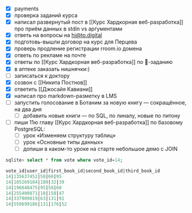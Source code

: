 - [x] payments
- [x] проверка заданий курса
- [x] написал развернутый пост в [[Курс Хардкорная веб-разработка]] про приём данных в stdin vs аргументами
- [x] ответь на вопросы на hi@to.digital
- [x] подготовь-вышли договор на курс для Перцева
- [x] проверь продление регистрации rroom.io домена
- [x] ответь по рекламе на почте
- [x] ответы по [[Курс Хардкорная веб-разработка]] по 🤪-заданию
- [x] в аптеке заказать нишнячки:)
- [ ] записаться к доктору
- [x] созвон с [[Никита Постнов]]
- [x] ответить [[Джосайя Кавиани]]
- [x] написал про markdown-разметку в LMS
- [ ] запустить голосование в Ботаним за новую книгу — сокращённое, на два дня
	- [ ] добавить новые книги — по SQL, по линалу, новые по питону
- [ ] пиши 11ю главу [[Курс Хардкорная веб-разработка]] по базовому PostgreSQL:
	- [ ] урок «Изменяем структуру таблиц»
	- [ ] урок «Основные типы данных»
	- [ ] допиши в каком-то уроке на старте небольшое демо с JOIN

```sql
sqlite> select * from vote where vote_id=14;

vote_id|user_id|first_book_id|second_book_id|third_book_id
14|135637452|58|60|95
14|185269184|180|32|39
14|196648475|95|58|60
14|255400871|18|158|47
14|337909019|63|131|91
14|559699186|131|176|52
```
